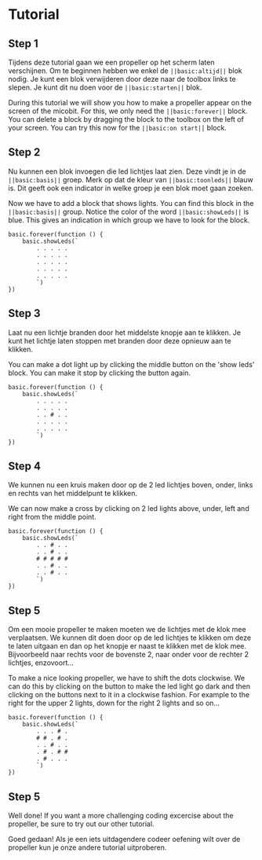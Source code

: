 # Tutorial

## Step 1
Tijdens deze tutorial gaan we een propeller op het scherm  laten verschijnen. Om te beginnen hebben we enkel de ``||basic:altijd||`` blok nodig. Je kunt een blok verwijderen door deze naar de toolbox links te slepen. 
Je kunt dit nu doen voor de ``||basic:starten||`` blok. 

During this tutorial we will show you how to make a propeller appear on the screen of the micobit. 
For this, we only need the ``||basic:forever||`` block. You can delete a block by dragging the block to the toolbox on the left of your screen. 
You can try this now for the ``||basic:on start||`` block.
## Step 2
Nu kunnen een blok invoegen die led lichtjes laat zien. Deze vindt je in de ``||basic:basis||`` groep. Merk op dat de kleur van ``||basic:toonleds||`` blauw is. Dit geeft ook een indicator in welke groep je een blok moet gaan zoeken.

Now we have to add a block that shows lights. You can find this block in the ``||basic:basis||`` group. Notice the color of the word ``||basic:showLeds||`` is blue. This gives an indication in which group we have to look for the block. 
```blocks
basic.forever(function () {
    basic.showLeds(`
        . . . . .
        . . . . .
        . . . . .
        . . . . .
        . . . . .
        `)
})
```
## Step 3
Laat nu een lichtje branden door het middelste knopje aan te klikken. Je kunt het lichtje laten stoppen met branden door deze opnieuw aan te klikken.

You can make a dot light up by clicking the middle button on the 'show leds' block. You can make it stop by clicking the button again. 
```blocks
basic.forever(function () {
    basic.showLeds(`
        . . . . .
        . . . . .
        . . # . .
        . . . . .
        . . . . .
        `)
})
```
## Step  4 
We kunnen nu een kruis maken door op de 2 led lichtjes boven, onder, links en rechts van het middelpunt te klikken.

We can now make a cross by clicking on 2 led lights above, under, left and right from the middle point.
```blocks
basic.forever(function () {
    basic.showLeds(`
        . . # . .
        . . # . .
        # # # # #
        . . # . .
        . . # . .
        `)
})
```

## Step 5
Om een mooie propeller te maken moeten we de lichtjes met de klok mee verplaatsen. We kunnen dit doen door op de led lichtjes te klikken om deze te laten uitgaan en dan op het knopje er naast te klikken met de klok mee.
Bijvoorbeeld naar rechts voor de bovenste 2, naar onder voor de rechter 2 lichtjes, enzovoort...

To make a nice looking propeller, we have to shift the dots clockwise. We can do this by clicking on the button to make the led light go dark and then clicking on the buttons next to it in a clockwise fashion.
For example to the right for the upper 2 lights, down for the right 2 lights and so on...

```blocks
basic.forever(function () {
    basic.showLeds(`
        . . . # .
        # # . # .
        . . # . .
        . # . # #
        . # . . .
        `)
})
```

## Step 5
Well done! If you want a more challenging coding excercise about the propeller, be sure to try out our other tutorial.

Goed gedaan! Als je een iets uitdagendere codeer oefening wilt over de propeller kun je onze andere tutorial uitproberen.
